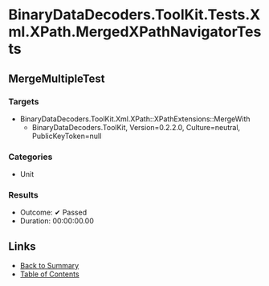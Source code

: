 # BinaryDataDecoders.ToolKit.Tests.Xml.XPath.MergedXPathNavigatorTests

## MergeMultipleTest

### Targets

* BinaryDataDecoders.ToolKit.Xml.XPath::XPathExtensions::MergeWith
  * BinaryDataDecoders.ToolKit, Version=0.2.2.0, Culture=neutral, PublicKeyToken=null

### Categories

* Unit

### Results

* Outcome: ✔ Passed
* Duration: 00:00:00.00

## Links

* [Back to Summary](../Summary.md)
* [Table of Contents](../../TOC.md)
